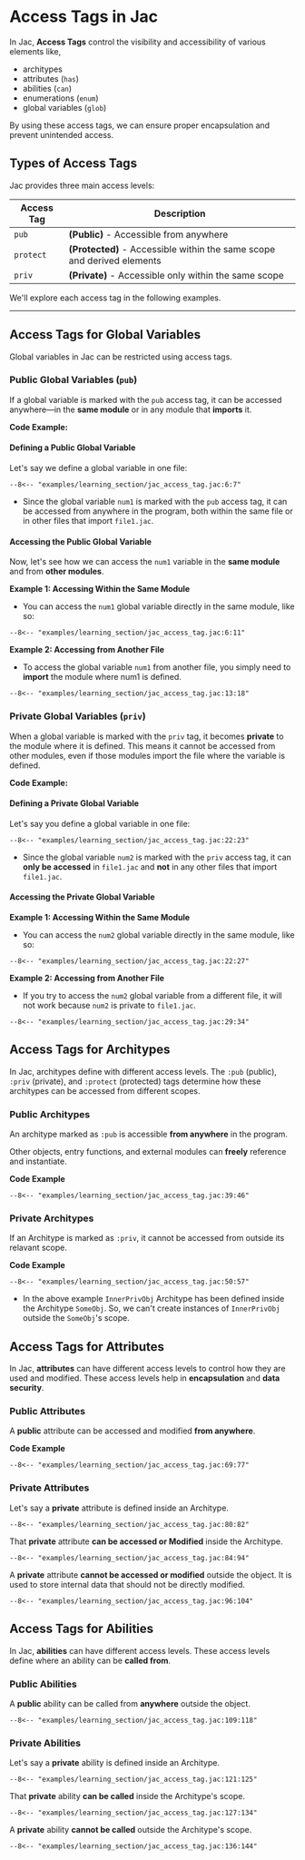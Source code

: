 # Access Tags in Jac

In Jac, **Access Tags** control the visibility and accessibility of various elements like,

- architypes
- attributes (`has`)
- abilities (`can`)
- enumerations (`enum`)
- global variables (`glob`)

By using these access tags, we can ensure proper encapsulation and prevent unintended access.


## Types of Access Tags

Jac provides three main access levels:

| Access Tag | Description |
|----------|----------|
| `pub`   | **(Public)** - Accessible from anywhere   |
| `protect`    | **(Protected)** - Accessible within the same scope and derived elements   |
| `priv`    | **(Private)** - Accessible only within the same scope   |

We'll explore each access tag in the following examples.

---

## Access Tags for Global Variables

Global variables in Jac can be restricted using access tags.

### Public Global Variables (`pub`)

If a global variable is marked with the `pub` access tag, it can be accessed anywhere—in the **same module** or in any module that **imports** it.

**Code Example:**

#### Defining a Public Global Variable

Let's say we define a global variable in one file:

```jac linenums="1"
--8<-- "examples/learning_section/jac_access_tag.jac:6:7"
```

- Since the global variable `num1` is marked with the `pub` access tag, it can be accessed from anywhere in the program, both within the same file or in other files that import `file1.jac`.


#### Accessing the Public Global Variable

Now, let's see how we can access the `num1` variable in the **same module** and from **other modules**.

**Example 1: Accessing Within the Same Module**

- You can access the `num1` global variable directly in the same module, like so:

```jac linenums="1"
--8<-- "examples/learning_section/jac_access_tag.jac:6:11"
```


**Example 2: Accessing from Another File**

- To access the global variable `num1` from another file, you simply need to **import** the module where num1 is defined.

```jac linenums="1"
--8<-- "examples/learning_section/jac_access_tag.jac:13:18"
```


### Private Global Variables (`priv`)

When a global variable is marked with the `priv` tag, it becomes **private** to the module where it is defined. This means it cannot be accessed from other modules, even if those modules import the file where the variable is defined.

**Code Example:**

#### Defining a Private Global Variable

Let's say you define a global variable in one file:

```jac linenums="1"
--8<-- "examples/learning_section/jac_access_tag.jac:22:23"
```

- Since the global variable `num2` is marked with the `priv` access tag, it can **only be accessed** in `file1.jac` and **not** in any other files that import `file1.jac`.

#### Accessing the Private Global Variable

**Example 1: Accessing Within the Same Module**

- You can access the `num2` global variable directly in the same module, like so:

```jac linenums="1"
--8<-- "examples/learning_section/jac_access_tag.jac:22:27"
```


**Example 2: Accessing from Another File**

- If you try to access the `num2` global variable from a different file, it will not work because `num2` is private to `file1.jac`.

```jac linenums="1"
--8<-- "examples/learning_section/jac_access_tag.jac:29:34"
```


## Access Tags for Architypes

In Jac, architypes define with different access levels. The `:pub` (public), `:priv` (private), and `:protect` (protected) tags determine how these architypes can be accessed from different scopes.


### Public Architypes

An architype marked as `:pub` is accessible **from anywhere** in the program.

Other objects, entry functions, and external modules can **freely** reference and instantiate.

**Code Example**

```jac linenums="1"
--8<-- "examples/learning_section/jac_access_tag.jac:39:46"
```


### Private Architypes

If an Architype is marked as `:priv`, it cannot be accessed from outside its relavant scope.

**Code Example**

```jac linenums="1"
--8<-- "examples/learning_section/jac_access_tag.jac:50:57"
```

- In the above example `InnerPrivObj` Architype has been defined inside the Architype `SomeObj`. So, we can't create instances of `InnerPrivObj` outside the `SomeObj`'s scope.



## Access Tags for Attributes

In Jac, **attributes** can have different access levels to control how they are used and modified. These access levels help in **encapsulation** and **data security**.

### Public Attributes

A **public** attribute can be accessed and modified **from anywhere**.

**Code Example**

```jac linenums="1"
--8<-- "examples/learning_section/jac_access_tag.jac:69:77"
```

### Private Attributes

Let's say a **private** attribute is defined inside an Architype.

```jac linenums="1"
--8<-- "examples/learning_section/jac_access_tag.jac:80:82"
```

That **private** attribute **can be accessed or Modified** inside the Architype.

```jac linenums="1"
--8<-- "examples/learning_section/jac_access_tag.jac:84:94"
```

A **private** attribute **cannot be accessed or modified** outside the object. It is used to store internal data that should not be directly modified.

```jac linenums="1"
--8<-- "examples/learning_section/jac_access_tag.jac:96:104"
```

## Access Tags for Abilities

In Jac, **abilities** can have different access levels. These access levels define where an ability can be **called from**.

### Public Abilities

A **public** ability can be called from **anywhere** outside the object.

```jac linenums="1"
--8<-- "examples/learning_section/jac_access_tag.jac:109:118"
```

### Private Abilities

Let's say a **private** ability is defined inside an Architype.

```jac linenums="1"
--8<-- "examples/learning_section/jac_access_tag.jac:121:125"
```

That **private** ability **can be called** inside the Architype's scope.

```jac linenums="1"
--8<-- "examples/learning_section/jac_access_tag.jac:127:134"
```

A **private** ability **cannot be called** outside the Architype's scope.

```jac linenums="1"
--8<-- "examples/learning_section/jac_access_tag.jac:136:144"
```